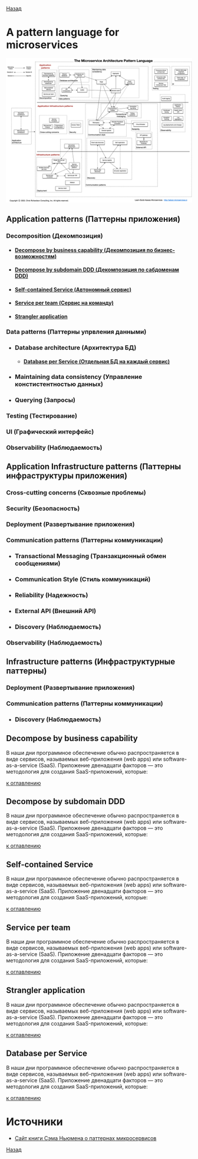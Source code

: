 [Назад](../designmenu.md)

# A pattern language for microservices

<img src="MicroservicePatternLanguage.jpg" alt="comp">

## Application patterns (Паттерны приложения)
    
 ### Decomposition (Декомпозиция)
   - #### [Decompose by business capability (Декомпозиция по бизнес-возможностям)](#Decompose-by-business-capability)
   - #### [Decompose by subdomain DDD (Декомпозиция по сабдоменам DDD)](#decompose-by-subdomain-DDD)
   - #### [Self-contained Service (Автономный сервис)](#self-contained-service)
   - #### [Service per team (Сервис на команду)](#service-per-team)
   - #### [Strangler application](#strangler-application)
 ### Data patterns (Паттерны упрвления данными)
   - ### Database architecture (Архитектура БД)
        - #### [Database per Service (Отдельная БД на каждый сервис)](#Database-per-Service )
   - ### Maintaining data consistency (Управление констистентностью данных)
   - ### Querying (Запросы)
 ### Testing (Тестирование)
 ### UI (Графический интерфейс)
 ### Observability (Наблюдаемость)


## Application Infrastructure patterns (Паттерны инфраструктуры приложения)

### Cross-cutting concerns (Сквозные проблемы)
### Security (Безопасность)
### Deployment (Развертывание приложения)
### Communication patterns (Паттерны коммуникации)
  - ### Transactional Messaging (Транзакционный обмен сообщениями)
  - ### Communication Style (Стиль коммуникаций)
  - ### Reliability (Надежность)
  - ### External API (Внешний API)
  - ### Discovery (Наблюдаемость)
### Observability (Наблюдаемость)


## Infrastructure patterns (Инфраструктурные паттерны)

### Deployment (Развертывание приложения)
### Communication patterns (Паттерны коммуникации)
- ### Discovery (Наблюдаемость)



## Decompose by business capability

В наши дни программное обеспечение обычно распространяется в виде сервисов, называемых веб-приложения (web apps) 
или software-as-a-service (SaaS). Приложение двенадцати факторов — это методология для создания SaaS-приложений, которые:


[к оглавлению](#a-pattern-language-for-microservices)


## Decompose by subdomain DDD

В наши дни программное обеспечение обычно распространяется в виде сервисов, называемых веб-приложения (web apps)
или software-as-a-service (SaaS). Приложение двенадцати факторов — это методология для создания SaaS-приложений, которые:


[к оглавлению](#a-pattern-language-for-microservices)


## Self-contained Service

В наши дни программное обеспечение обычно распространяется в виде сервисов, называемых веб-приложения (web apps)
или software-as-a-service (SaaS). Приложение двенадцати факторов — это методология для создания SaaS-приложений, которые:


[к оглавлению](#a-pattern-language-for-microservices)


## Service per team

В наши дни программное обеспечение обычно распространяется в виде сервисов, называемых веб-приложения (web apps)
или software-as-a-service (SaaS). Приложение двенадцати факторов — это методология для создания SaaS-приложений, которые:


[к оглавлению](#a-pattern-language-for-microservices)


## Strangler application

В наши дни программное обеспечение обычно распространяется в виде сервисов, называемых веб-приложения (web apps)
или software-as-a-service (SaaS). Приложение двенадцати факторов — это методология для создания SaaS-приложений, которые:


[к оглавлению](#a-pattern-language-for-microservices)


## Database per Service

В наши дни программное обеспечение обычно распространяется в виде сервисов, называемых веб-приложения (web apps)
или software-as-a-service (SaaS). Приложение двенадцати факторов — это методология для создания SaaS-приложений, которые:


[к оглавлению](#a-pattern-language-for-microservices)



# Источники
+ [Сайт книги Сэма Ньюмена о паттернах микросервисов](https://microservices.io/patterns/index.html)

[Назад](../designmenu.md)
